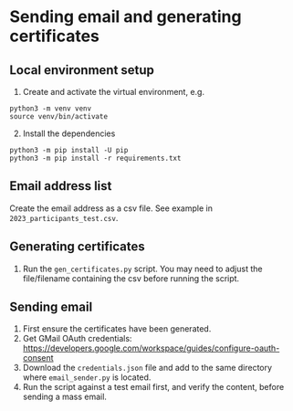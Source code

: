 # Sending email and generating certificates

## Local environment setup

1. Create and activate the virtual environment, e.g.

```
python3 -m venv venv
source venv/bin/activate
```

2. Install the dependencies

```[2023_participants_test.csv](..%2F..%2F..%2F..%2FDownloads%2Fcertificate-gen%2F2023_participants_test.csv)
python3 -m pip install -U pip
python3 -m pip install -r requirements.txt
```
## Email address list

Create the email address as a csv file. See example in ``2023_participants_test.csv``.


## Generating certificates

1. Run the ``gen_certificates.py`` script. You may need to adjust the file/filename containing the csv before running
   the script.


## Sending email

1. First ensure the certificates have been generated.
2. Get GMail OAuth credentials: https://developers.google.com/workspace/guides/configure-oauth-consent
3. Download the ``credentials.json`` file and add to the same directory where ``email_sender.py`` is located.
4. Run the script against a test email first, and verify the content, before sending a mass email.

